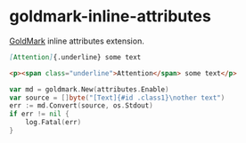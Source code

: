 # goldmark-inline-attributes

[GoldMark](https://github.com/yuin/goldmark/) inline attributes extension.

```markdown
[Attention]{.underline} some text
```

```html
<p><span class="underline">Attention</span> some text</p>
```

```go
var md = goldmark.New(attributes.Enable)
var source = []byte("[Text]{#id .class1}\nother text")
err := md.Convert(source, os.Stdout)
if err != nil {
    log.Fatal(err)
}
```

